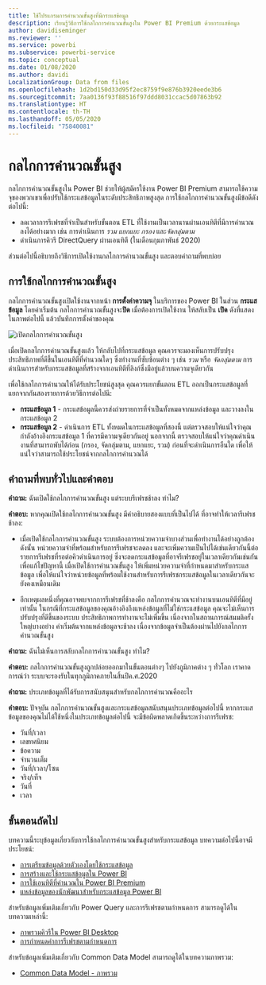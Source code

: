 ```yaml
---
title: ใช้โปรแกรมการคำนวณขั้นสูงที่มีกระแสข้อมูล
description: เรียนรู้วิธีการใช้กลไกการคำนวณขั้นสูงใน Power BI Premium ด้วยกระแสข้อมูล
author: davidiseminger
ms.reviewer: ''
ms.service: powerbi
ms.subservice: powerbi-service
ms.topic: conceptual
ms.date: 01/08/2020
ms.author: davidi
LocalizationGroup: Data from files
ms.openlocfilehash: 1d2bd150d33d95f2ec8759f9e876b3920eede3b6
ms.sourcegitcommit: 7aa0136f93f88516f97ddd8031ccac5d07863b92
ms.translationtype: HT
ms.contentlocale: th-TH
ms.lasthandoff: 05/05/2020
ms.locfileid: "75840081"
---
```

# <a name="the-enhanced-compute-engine"></a>กลไกการคำนวณขั้นสูง

กลไกการคำนวณขั้นสูงใน Power BI ช่วยให้ผู้สมัครใช้งาน Power BI Premium สามารถใช้ความจุของพวกเขาเพื่อปรับใช้กระแสข้อมูลในระดับประสิทธิภาพสูงสุด การใช้กลไกการคำนวณขั้นสูงมีข้อดีดังต่อไปนี้:

* ลดเวลาการรีเฟรชที่จำเป็นสำหรับขั้นตอน ETL ที่ใช้งานเป็นเวลานานผ่านเอนทิตีที่มีการคำนวณลงได้อย่างมาก เช่น การดำเนินการ *รวม* *แยกแยะ* *กรอง* และ*จัดกลุ่มตาม*
* ดำเนินการคิวรี DirectQuery ผ่านเอนทิตี (ในเดือนกุมภาพันธ์ 2020)

ส่วนต่อไปนี้อธิบายถึงวิธีการเปิดใช้งานกลไกการคำนวณขั้นสูง และตอบคำถามที่พบบ่อย


## <a name="using-the-enhanced-compute-engine"></a>การใช้กลไกการคำนวณขั้นสูง

กลไกการคำนวณขั้นสูงเปิดใช้งานจากหน้า **การตั้งค่าความจุ** ในบริการของ Power BI ในส่วน **กระแสข้อมูล** โดยค่าเริ่มต้น กลไกการคำนวณขั้นสูงจะ**ปิด** เมื่อต้องการเปิดใช้งาน ให้สลับเป็น **เปิด** ดังที่แสดงในภาพต่อไปนี้ แล้วบันทึกการตั้งค่าของคุณ 

![เปิดกลไกการคำนวณขั้นสูง](media/service-dataflows-enhanced-compute-engine/enhanced-compute-engine-01.png)

เมื่อเปิดกลไกการคำนวณขั้นสูงแล้ว ให้กลับไปที่กระแสข้อมูล คุณควรจะมองเห็นการปรับปรุงประสิทธิภาพที่ดีขึ้นในเอนทิตีที่คำนวณใดๆ ซึ่งทำงานที่ซับซ้อนต่าง ๆ เช่น *รวม* หรือ *จัดกลุ่มตาม* การดำเนินการสำหรับกระแสข้อมูลที่สร้างจากเอนทิตีที่ลิงก์ซึ่งมีอยู่แล้วบนความจุเดียวกัน 

เพื่อใช้กลไกการคำนวณให้ได้รับประโยชน์สูงสุด คุณควรแยกขั้นตอน ETL ออกเป็นกระแสข้อมูลที่แยกจากกันสองรายการด้วยวิธีการต่อไปนี:

* **กระแสข้อมูล 1** - กระแสข้อมูลนี้ควรส่งถ่ายรายการที่จำเป็นทั้งหมดจากแหล่งข้อมูล และวางลงในกระแสข้อมูล 2
* **กระแสข้อมูล 2** - ดำเนินการ ETL ทั้งหมดในกระแสข้อมูลที่สองนี้ แต่ตรวจสอบให้แน่ใจว่าคุณกำลังอ้างอิงกระแสข้อมูล 1 ที่ควรมีความจุเดียวกันอยู่ นอกจากนี้ ตรวจสอบให้แน่ใจว่าคุณดำเนินงานที่สามารถพับได้ก่อน (กรอง, จัดกลุ่มตาม, แยกแยะ, รวม) ก่อนที่จะดำเนินการอืนใด เพื่อให้แน่ใจว่าสามารถใช้ประโยชน์จากกลไกการคำนวณได้

## <a name="common-questions-and-answers"></a>คำถามที่พบทั่วไปและคำตอบ

**คำถาม:** ฉันเปิดใช้กลไกการคำนวณขั้นสูง แต่ระบบรีเฟรชช้าลง ทำไม?

**คำตอบ:** หากคุณเปิดใช้กลไกการคำนวณขั้นสูง มีคำอธิบายสองแบบที่เป็นไปได้ ที่อาจทำให้เวลารีเฟรชช้าลง:

 - เมื่อเปิดใช้กลไกการคำนวณขั้นสูง ระบบต้องการหน่วยความจำบางส่วนเพื่อทำงานได้อย่างถูกต้อง ดังนั้น หน่วยความจำที่พร้อมสำหรับการรีเฟรชจะลดลง และจะเพิ่มความเป็นไปได้เช่นเดียวกันนี้ต่อรายการรีเฟรชที่รอต่อคิวดำเนินการอยู่ ซึ่งจะลดกระแสข้อมูลที่อาจรีเฟรชอยู่ในเวลาเดียวกันเช่นกัน เพื่อแก้ไขปัญหานี้ เมื่อเปิดใช้การคำนวณขั้นสูง ให้เพิ่มหน่วยความจำที่กำหนดมาสำหรับกระแสข้อมูล เพื่อให้แน่ใจว่าหน่วยข้อมูลที่พร้อมใช้งานสำหรับการรีเฟรชกระแสข้อมูลในเวลาเดียวกันจะยังคงเหมือนเดิม

 - อีกเหตุผลหนึ่งที่คุณอาจพบจากการรีเฟรชที่ช้าลงคือ กลไกการคำนวณจะทำงานบนเอนทิตีที่มีอยู่เท่านั้น ในกรณีที่กระแสข้อมูลของคุณอ้างอิงถึงแหล่งข้อมูลที่ไม่ใช่กระแสข้อมูล คุณจะไม่เห็นการปรับปรุงที่ดีขึ้นของระบบ ประสิทธิภาพการทำงานจะไม่เพี่มขึ้น เนื่องจากในสถานการณ์สมมติครั้งใหญ่บางอย่าง ค่าเริ่มต้นจากแหล่งข้อมูลจะช้าลง เนื่องจากข้อมูลจำเป็นต้องผ่านไปยังกลไกการคำนวณขั้นสูง  

**คำถาม:** ฉันไม่เห็นการสลับกลไกการคำนวณขั้นสูง ทำไม?

**คำตอบ:** กลไกการคำนวณขั้นสูงถูกปล่อยออกมาในขั้นตอนต่างๆ ไปยังภูมิภาคต่าง ๆ ทั่วโลก เราคาดการณ์ว่า ระบบจะรองรับในทุกภูมิภาคภายในสิ้นปีค.ศ.2020

**คำถาม:** ประเภทข้อมูลที่ได้รับการสนับสนุนสำหรับกลไกการคำนวณคืออะไร

**คำตอบ:** ปัจจุบัน กลไกการคำนวณขั้นสูงและกระแสข้อมูลสนับสนุนประเภทข้อมูลต่อไปนี้ หากกระแสข้อมูลของคุณไม่ได้ใช้หนึ่งในประเภทข้อมูลต่อไปนี้ จะมีข้อผิดพลาดเกิดขึ้นระหว่างการรีเฟรช:

* วันที่/เวลา
* เลขทศนิยม
* ข้อความ
* จำนวนเต็ม
* วันที่/เวลา/โซน
* จริง/เท็จ
* วันที่
* เวลา

## <a name="next-steps"></a>ขั้นตอนถัดไป

บทความนี้ระบุข้อมูลเกี่ยวกับการใช้กลไกการคำนวณขั้นสูงสำหรับกระแสข้อมูล บทความต่อไปนี้อาจมีประโยชน์:

* [การเตรียมข้อมูลด้วยตัวเองโดยใช้กระแสข้อมูล](service-dataflows-overview.md)
* [การสร้างและใช้กระแสข้อมูลใน Power BI](service-dataflows-create-use.md)
* [การใช้เอนทิตีที่คำนวณใน Power BI Premium](service-dataflows-computed-entities-premium.md)
* [แหล่งข้อมูลของนักพัฒนาสำหรับกระแสข้อมูล Power BI](service-dataflows-developer-resources.md)

สำหรับข้อมูลเพิ่มเติมเกี่ยวกับ Power Query และการรีเฟรชตามกำหนดการ สามารถดูได้ในบทความเหล่านี้:
* [ภาพรวมคิวรีใน Power BI Desktop](desktop-query-overview.md)
* [การกำหนดค่าการรีเฟรชตามกำหนดการ](refresh-scheduled-refresh.md)

สำหรับข้อมูลเพิ่มเติมเกี่ยวกับ Common Data Model สามารถดูได้ในบทความภาพรวม:
* [Common Data Model - ภาพรวม](https://docs.microsoft.com/powerapps/common-data-model/overview)

